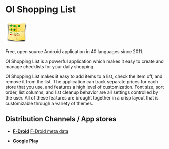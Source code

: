 # OI Shopping List

![logo](ShoppingList/src/main/res/drawable-hdpi-v5/ic_launcher_shoppinglist.png)

Free, open source Android application in 40 languages since 2011.

OI Shopping List is a powerful application which makes it easy to create and manage checklists for your daily shopping.

OI Shopping List makes it easy to add items to a list, check the item off, and remove it from the list.
The application can track separate prices for each store that you use, and features a high level of customization.
Font size, sort order, list columns, and list cleanup behavior are all settings controlled by the user.
All of these features are brought together in a crisp layout that is customizable through a variety of themes.

## Distribution Channels / App stores

* **[F-Droid](https://f-droid.org/en/packages/org.openintents.shopping/)** [F-Droid meta data](https://gitlab.com/fdroid/fdroiddata/-/blob/master/metadata/org.openintents.shopping.yml)

* **[Google Play](https://play.google.com/store/apps/details?id=org.openintents.shopping)**
